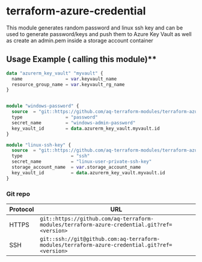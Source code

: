 # terraform-azure-credential

This module generates random password and linux ssh key and can be used to generate password/keys and push them to Azure Key Vault as well as create an admin.pem inside a storage account container

## Usage Example ( calling this module)**
```terraform
data "azurerm_key_vault" "myvault" {
  name                = var.keyvault_name
  resource_group_name = var.keyvault_rg_name
}


module "windows-password" {
  source  = "git::https://github.com/aq-terraform-modules/terraform-azure-credential.git?ref=dev"
  type                = "password"
  secret_name         = "windows-admin-password"
  key_vault_id        = data.azurerm_key_vault.myvault.id
}

module "linux-ssh-key" {
  source  = "git::https://github.com/aq-terraform-modules/terraform-azure-credential.git?ref=dev"
  type                  = "ssh"
  secret_name           = "linux-user-private-ssh-key"
  storage_account_name  = var.storage_account_name
  key_vault_id          = data.azurerm_key_vault.myvault.id
}
```

### Git repo
| Protocol | URL                                                                                                          |
| -------- | ----------------------------------------------------------------------------------------------------------   |
| HTTPS    | `git::https://github.com/aq-terraform-modules/terraform-azure-credential.git?ref=<version>`  |
| SSH      | `git::ssh://git@github.com:aq-terraform-modules/terraform-azure-credential.git?ref=<version>`|
